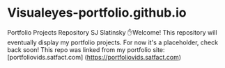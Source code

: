 # Visualeyes-portfolio.github.io
Portfolio Projects Repository 
SJ Slatinsky
✋Welcome! This repository will eventually display my portfolio projects.
For now it's a placeholder, check back
soon!
This repo was linked from my portfolio site:
[portfoliovids.satfact.com]
(https://portfoliovids.satfact.com)

